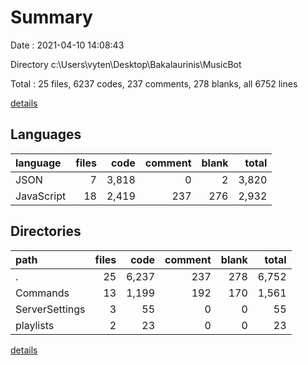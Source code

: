# Summary

Date : 2021-04-10 14:08:43

Directory c:\Users\vyten\Desktop\Bakalaurinis\MusicBot

Total : 25 files,  6237 codes, 237 comments, 278 blanks, all 6752 lines

[details](details.md)

## Languages
| language | files | code | comment | blank | total |
| :--- | ---: | ---: | ---: | ---: | ---: |
| JSON | 7 | 3,818 | 0 | 2 | 3,820 |
| JavaScript | 18 | 2,419 | 237 | 276 | 2,932 |

## Directories
| path | files | code | comment | blank | total |
| :--- | ---: | ---: | ---: | ---: | ---: |
| . | 25 | 6,237 | 237 | 278 | 6,752 |
| Commands | 13 | 1,199 | 192 | 170 | 1,561 |
| ServerSettings | 3 | 55 | 0 | 0 | 55 |
| playlists | 2 | 23 | 0 | 0 | 23 |

[details](details.md)